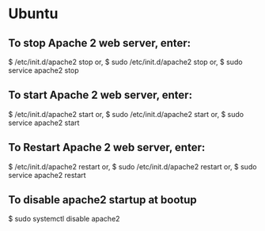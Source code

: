 # Ubuntu

## To stop Apache 2 web server, enter:
   $ /etc/init.d/apache2 stop
   or,
   $ sudo /etc/init.d/apache2 stop
   or,
   $ sudo service apache2 stop

## To start Apache 2 web server, enter:
   $ /etc/init.d/apache2 start
   or,
   $ sudo /etc/init.d/apache2 start
   or,
   $ sudo service apache2 start

## To Restart Apache 2 web server, enter:
   $ /etc/init.d/apache2 restart
   or,
   $ sudo /etc/init.d/apache2 restart
   or,
   $ sudo service apache2 restart

## To disable apache2 startup at bootup
   $ sudo systemctl disable apache2
